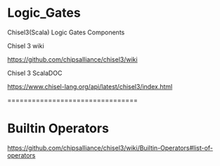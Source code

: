 # Logic_Gates
Chisel3(Scala) Logic Gates Components

Chisel 3 wiki

https://github.com/chipsalliance/chisel3/wiki

Chisel 3 ScalaDOC

https://www.chisel-lang.org/api/latest/chisel3/index.html

================================

# Builtin Operators

https://github.com/chipsalliance/chisel3/wiki/Builtin-Operators#list-of-operators

